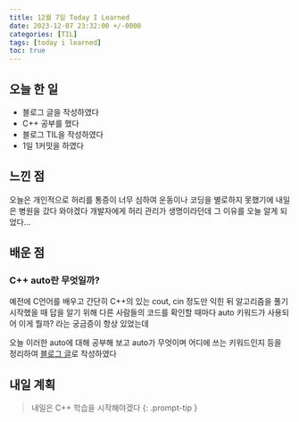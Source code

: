 ```yaml
---
title: 12월 7일 Today I Learned
date: 2023-12-07 23:32:00 +/-0000
categories: [TIL]
tags: [today i learned]
toc: true
---
```


## 오늘 한 일

* 블로그 글을 작성하였다
* C++ 공부를 했다
* 블로그 TIL을 작성하였다
* 1일 1커밋을 하였다

## 느낀 점

오늘은 개인적으로 허리를 통증이 너무 심하여 운동이나 코딩을 별로하지 못했기에 내일은 병원을 갔다 와야겠다 개발자에게 허리 관리가 생명이라던데 그 이유를 오늘 알게 되었다...

## 배운 점

### C++ auto란 무엇일까?

예전에 C언어를 배우고 간단히 C++의 있는 cout, cin 정도만 익힌 뒤 알고리즘을 풀기 시작했을 때 답을 알기 위해 다른 사람들의 코드를 확인할 때마다 auto 키워드가 사용되어 이게 뭘까? 라는 궁금증이 항상 있었는데

오늘 이러한 auto에 대해 공부해 보고 auto가 무엇이며 어디에 쓰는 키워드인지 등을 정리하여 [블로그 글](https://jangwoojun.github.io/posts/C++%EC%9D%98-auto%EB%9E%80-%EB%AC%B4%EC%97%87%EC%9D%BC%EA%B9%8C/)로 작성하였다

## 내일 계획

> 내일은 C++ 학습을 시작해야겠다
{: .prompt-tip }

